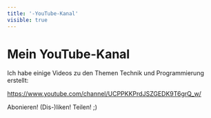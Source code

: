 ```yaml
---
title: '-YouTube-Kanal'
visible: true
---
```


# Mein YouTube-Kanal

Ich habe einige Videos zu den Themen Technik und Programmierung erstellt:

https://www.youtube.com/channel/UCPPKKPrdJSZGEDK9T6grQ_w/

Abonieren! (Dis-)liken! Teilen! ;)